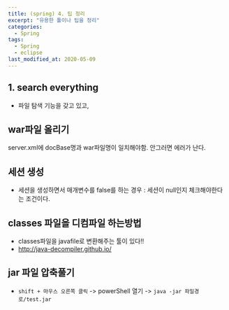 ```yaml
---
title: (spring) 4. 팁 정리
excerpt: "유용한 툴이나 팁을 정리"
categories:
  - Spring 
tags:
  - Spring
  - eclipse
last_modified_at: 2020-05-09
---
```


## 1. search everything
- 파일 탐색 기능을 갖고 있고,

## war파일 올리기
server.xml에 docBase명과 war파일명이 일치해야함. 안그러면 에러가 난다.

## 세션 생성
- 세션을 생성하면서 매개변수를 false를 하는 경우 :  세션이 null인지 체크해야한다는 조건이다.

## classes 파일을 디컴파일 하는방법
- classes파일을 javafile로 변환해주는 툴이 있다!!
- http://java-decompiler.github.io/

## jar 파일 압축풀기
-  `shift + 마우스 오른쪽 클릭` -> powerShell 열기 -> `java -jar 파일경로/test.jar`